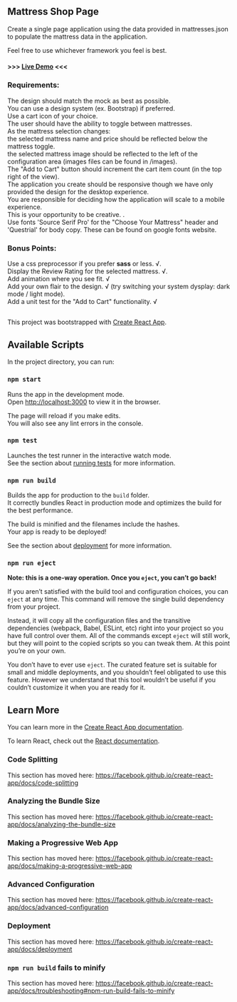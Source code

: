 ## Mattress Shop Page
Create a single page application using the data provided in mattresses.json to populate the mattress data in the application.

Feel free to use whichever framework you feel is best.

#### >>> [Live Demo](https://rsobrado.github.io/Gap) <<<

### Requirements:
The design should match the mock as best as possible.  
You can use a design system (ex. Bootstrap) if preferred.  
Use a cart icon of your choice.  
The user should have the ability to toggle between mattresses.  
As the mattress selection changes:  
the selected mattress name and price should be reflected below the mattress toggle.       
the selected mattress image should be reflected to the left of the configuration area (images files can be found in /images).       
The "Add to Cart" button should increment the cart item count (in the top right of the view).      
The application you create should be responsive though we have only provided the design for the desktop experience.      
You are responsible for deciding how the application will scale to a mobile experience.      
This is your opportunity to be creative.    .     
Use fonts 'Source Serif Pro' for the "Choose Your Mattress" header and 'Questrial' for body copy. These can be found on google fonts website.    
### Bonus Points:
Use a css preprocessor if you prefer **sass** or less. √.     
Display the Review Rating for the selected mattress. √.     
Add animation where you see fit. √     
Add your own flair to the design. √ (try switching your system dysplay: dark mode / light mode).    
Add a unit test for the "Add to Cart" functionality. √    

## 

This project was bootstrapped with [Create React App](https://github.com/facebook/create-react-app).

## Available Scripts

In the project directory, you can run:

### `npm start`

Runs the app in the development mode.<br />
Open [http://localhost:3000](http://localhost:3000) to view it in the browser.

The page will reload if you make edits.<br />
You will also see any lint errors in the console.

### `npm test`

Launches the test runner in the interactive watch mode.<br />
See the section about [running tests](https://facebook.github.io/create-react-app/docs/running-tests) for more information.

### `npm run build`

Builds the app for production to the `build` folder.<br />
It correctly bundles React in production mode and optimizes the build for the best performance.

The build is minified and the filenames include the hashes.<br />
Your app is ready to be deployed!

See the section about [deployment](https://facebook.github.io/create-react-app/docs/deployment) for more information.

### `npm run eject`

**Note: this is a one-way operation. Once you `eject`, you can’t go back!**

If you aren’t satisfied with the build tool and configuration choices, you can `eject` at any time. This command will remove the single build dependency from your project.

Instead, it will copy all the configuration files and the transitive dependencies (webpack, Babel, ESLint, etc) right into your project so you have full control over them. All of the commands except `eject` will still work, but they will point to the copied scripts so you can tweak them. At this point you’re on your own.

You don’t have to ever use `eject`. The curated feature set is suitable for small and middle deployments, and you shouldn’t feel obligated to use this feature. However we understand that this tool wouldn’t be useful if you couldn’t customize it when you are ready for it.

## Learn More

You can learn more in the [Create React App documentation](https://facebook.github.io/create-react-app/docs/getting-started).

To learn React, check out the [React documentation](https://reactjs.org/).

### Code Splitting

This section has moved here: https://facebook.github.io/create-react-app/docs/code-splitting

### Analyzing the Bundle Size

This section has moved here: https://facebook.github.io/create-react-app/docs/analyzing-the-bundle-size

### Making a Progressive Web App

This section has moved here: https://facebook.github.io/create-react-app/docs/making-a-progressive-web-app

### Advanced Configuration

This section has moved here: https://facebook.github.io/create-react-app/docs/advanced-configuration

### Deployment

This section has moved here: https://facebook.github.io/create-react-app/docs/deployment

### `npm run build` fails to minify

This section has moved here: https://facebook.github.io/create-react-app/docs/troubleshooting#npm-run-build-fails-to-minify
